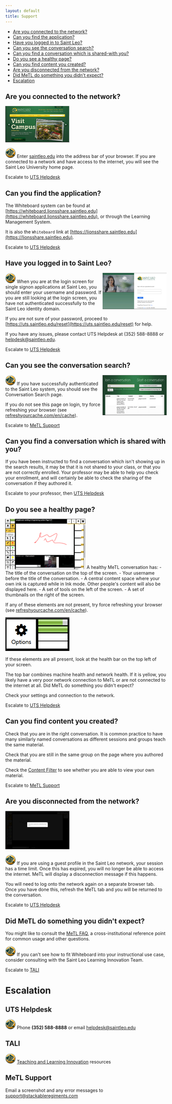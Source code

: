 ```yaml
---
layout: default
title: Support
---
```


- [Are you connected to the network?](#are-you-connected-to-the-network)
- [Can you find the application?](#can-you-find-the-application)
- [Have you logged in to Saint Leo?](#have-you-logged-in-to-saint-leo)
- [Can you see the conversation search?](#can-you-see-the-conversation-search)
- [Can you find a conversation which is shared-with you?](#can-you-find-a-conversation-which-is-shared-with-you)
- [Do you see a healthy page?](#do-you-see-a-healthy-page)
- [Can you find content you created?](#can-you-find-content-you-created)
- [Are you disconnected from the network?](#are-you-disconnected-from-the-network)
- [Did MeTL do something you didn't expect?](#did-metl-do-something-you-didnt-expect)
- [Escalation](#escalation)

## Are you connected to the network?  
<img src="images/slu-home.png" alt="SLU Homepage" width="200" class="text-image"/>

![Saint Leo University](images/slu-32.png) Enter [saintleo.edu](http://saintleo.edu) into the address bar of your browser.  If you are connected to a network and have access to the internet, you will see the Saint Leo University home page.

<div class="escalation">Escalate to <a href="#uts-helpdesk">UTS Helpdesk</a></div>

## Can you find the application?

The Whiteboard system can be found at [https://whiteboard.lionsshare.saintleo.edu](https://whiteboard.lionsshare.saintleo.edu), or through the Learning Management System.

It is also the `Whiteboard` link at [https://lionsshare.saintleo.edu](https://lionsshare.saintleo.edu).

<div class="escalation">Escalate to <a href="#uts-helpdesk">UTS Helpdesk</a></div>

## Have you logged in to Saint Leo?
<img src="images/slu-adfs.png" alt="SLU ADFS" align="right" width="200" class="text-image"/>

![Saint Leo University](images/slu-32.png) When you are at the login screen for single signon applications at Saint Leo, you should enter your username and password.  If you are still looking at the login screen, you have not authenticated successfully to the Saint Leo identity domain.

If you are not sure of your password, proceed to [https://uts.saintleo.edu/reset](https://uts.saintleo.edu/reset) for help.

If you have any issues, please contact UTS Helpdesk at (352) 588-8888 or 
<a href="mailto:helpdesk@saintleo.edu">helpdesk@saintleo.edu</a>.

<div class="escalation">Escalate to <a href="#uts-helpdesk">UTS Helpdesk</a></div>

## Can you see the conversation search?
<img src="images/slu-conversations.png" alt="SLU Conversations" align="right" width="200" class="text-image"/>

![Saint Leo University](images/slu-32.png) If you have successfully authenticated to the Saint Leo system, you should see the Conversation Search page.

If you do not see this page on login, try force refreshing your browser (see [refreshyourcache.com/en/cache](http://refreshyourcache.com/en/cache)).

<div class="escalation">Escalate to <a href="#metl-support">MeTL Support</a></div>

## Can you find a conversation which is shared with you?

If you have been instructed to find a conversation which isn't showing up in the search results, it may be that it is not shared to your class, or that you are not correctly enrolled.  Your professor may be able to help you check your enrollment, and will certainly be able to check the sharing of the conversation if they authored it.

<div class="escalation">Escalate to your professor, then <a href="#uts-helpdesk">UTS Helpdesk</a></div>

## Do you see a healthy page?

<img src="images/whiteboard-healthy.png" alt="Healthy" width="250" class="text-image"/>
A healthy MeTL conversation has:
- The title of the conversation on the top of the screen.
- Your username before the title of the conversation.
- A central content space where your own ink is captured while in Ink mode.  Other people's content will also be displayed here.
- A set of tools on the left of the screen.
- A set of thumbnails on the right of the screen.

If any of these elements are not present, try force refreshing your browser (see [refreshyourcache.com/en/cache](http://refreshyourcache.com/en/cache)).

<img src="images/healthbar-good.png" alt="Healthbar good" width="200" class="text-image"/>

If these elements are all present, look at the health bar on the top left of your screen.

The top bar combines machine health and network health.  If it is yellow, you likely have a very poor network connection to MeTL or are not connected to the internet at all.  Did MeTL do something you didn't expect?

Check your settings and connection to the network.

<div class="escalation">Escalate to <a href="#uts-helpdesk">UTS Helpdesk</a></div>

## Can you find content you created?

Check that you are in the right conversation.  It is common practice to have many similarly named conversations as different sessions and groups teach the same material.

Check that you are still in the same group on the page where you authored the material.

Check the [Content Filter](guide-learning.html#content-filter) to see whether you are able to view your own material.

<div class="escalation">Escalate to <a href="#metl-support">MeTL Support</a></div>

## Are you disconnected from the network?

<img src="images/healthbar-bad.png" alt="Healthbar bad" width="200" class="text-image"/> 

![Saint Leo University](images/slu-32.png) If you are using a guest profile in the Saint Leo network, your session has a time limit.  Once this has expired, you will no longer be able to access the internet.  MeTL will display a disconnection message if this happens.

You will need to log onto the network again on a separate browser tab.  Once you have done this, refresh the MeTL tab and you will be returned to the conversation.

<div class="escalation">Escalate to <a href="#uts-helpdesk">UTS Helpdesk</a></div>

## Did MeTL do something you didn't expect?

You might like to consult the [MeTL FAQ]({{site.baseurl}}/academy-faq.html), a cross-institutional reference point for common usage and other questions.

![Saint Leo University](images/slu-32.png) If you can't see how to fit Whiteboard into your instructional use case, consider consulting with the Saint Leo Learning Innovation Team.

<div class="escalation">Escalate to <a href="#tali">TALI</a></div>

# Escalation

## UTS Helpdesk
![Saint Leo University](images/slu-32.png) Phone **(352) 588-8888** or email <a href="mailto:helpdesk@saintleo.edu">helpdesk@saintleo.edu</a>

## TALI
![Saint Leo University](images/slu-32.png) <a href="http://tali.saintleo.edu">Teaching and Learning Innovation</a> resources

## MeTL Support
Email a screenshot and any error messages to <a href="mailto:support@stackableregiments.com">support@stackableregiments.com</a>